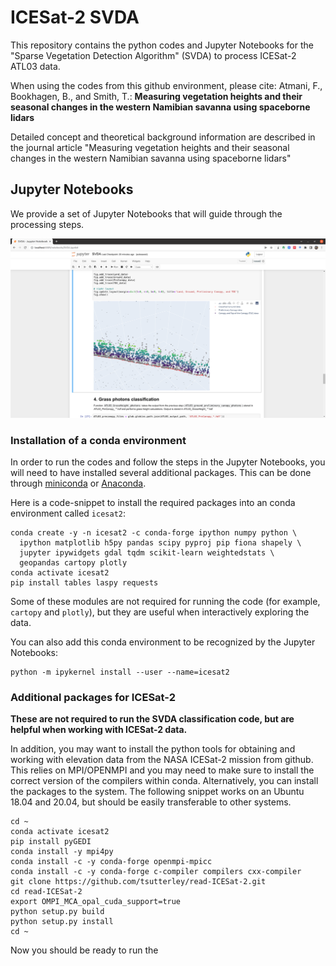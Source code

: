 # ICESat-2 SVDA
This repository contains the python codes and Jupyter Notebooks for the "Sparse Vegetation Detection Algorithm" (SVDA) to process ICESat-2 ATL03 data.

When using the codes from this github environment, please cite:
Atmani, F., Bookhagen, B., and Smith, T.: **Measuring vegetation heights and their seasonal changes in the western Namibian savanna using spaceborne lidars**

Detailed concept and theoretical background information are described in the journal article "Measuring vegetation heights and their seasonal changes in the western Namibian savanna using spaceborne lidars"

## Jupyter Notebooks
We provide a set of Jupyter Notebooks that will guide through the processing steps.

![](figs/JupyterNotebook_CanopyHeight_teaser.png)

### Installation of a conda environment
In order to run the codes and follow the steps in the Jupyter Notebooks, you will need to have installed several additional packages. This can be done through [miniconda](https://docs.conda.io/en/latest/miniconda.html) or [Anaconda](https://www.anaconda.com/).

Here is a code-snippet to install the required packages into an conda environment called `icesat2`:

```
conda create -y -n icesat2 -c conda-forge ipython numpy python \
  ipython matplotlib h5py pandas scipy pyproj pip fiona shapely \
  jupyter ipywidgets gdal tqdm scikit-learn weightedstats \
  geopandas cartopy plotly
conda activate icesat2
pip install tables laspy requests
```

Some of these modules are not required for running the code (for example, `cartopy` and `plotly`), but they are useful when interactively exploring the data.


You can also add this conda environment to be recognized by the Jupyter Notebooks:
```
python -m ipykernel install --user --name=icesat2
```

### Additional packages for ICESat-2
**These are not required to run the SVDA classification code, but are helpful when working with ICESat-2 data.**

In addition, you may want to install the python tools for obtaining and working with elevation data from the NASA ICESat-2 mission from github. This relies on MPI/OPENMPI and you may need to make sure to install the correct version of the compilers within conda. Alternatively, you can install the packages to the system. The following snippet works on an Ubuntu 18.04 and 20.04, but should be easily transferable to other systems.


```
cd ~
conda activate icesat2
pip install pyGEDI
conda install -y mpi4py
conda install -c -y conda-forge openmpi-mpicc
conda install -c -y conda-forge c-compiler compilers cxx-compiler
git clone https://github.com/tsutterley/read-ICESat-2.git
cd read-ICESat-2
export OMPI_MCA_opal_cuda_support=true
python setup.py build
python setup.py install
cd ~
```

Now you should be ready to run the
